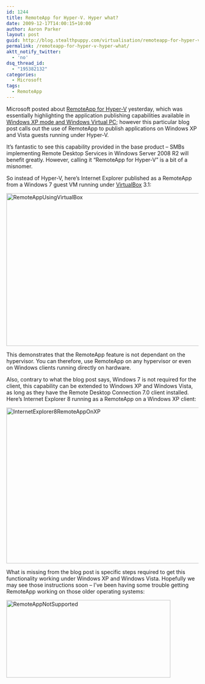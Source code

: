 ```yaml
---
id: 1244
title: RemoteApp for Hyper-V. Hyper what?
date: 2009-12-17T14:00:15+10:00
author: Aaron Parker
layout: post
guid: http://blog.stealthpuppy.com/virtualisation/remoteapp-for-hyper-v-hyper-what
permalink: /remoteapp-for-hyper-v-hyper-what/
aktt_notify_twitter:
  - 'no'
dsq_thread_id:
  - "195382132"
categories:
  - Microsoft
tags:
  - RemoteApp
---
```

Microsoft posted about [RemoteApp for Hyper-V](http://blogs.msdn.com/rds/archive/2009/12/15/remoteapp-for-hyper-v.aspx) yesterday, which was essentially highlighting the application publishing capabilities available in [Windows XP mode and Windows Virtual PC](http://www.microsoft.com/windows/virtual-pc/default.aspx); however this particular blog post calls out the use of RemoteApp to publish applications on Windows XP and Vista guests running under Hyper-V.

It’s fantastic to see this capability provided in the base product – SMBs implementing Remote Desktop Services in Windows Server 2008 R2 will benefit greatly. However, calling it “RemoteApp for Hyper-V” is a bit of a misnomer.

So instead of Hyper-V, here’s Internet Explorer published as a RemoteApp from a Windows 7 guest VM running under [VirtualBox](http://www.virtualbox.org/) 3.1:

[<img style="border-bottom: 0px; border-left: 0px; display: inline; border-top: 0px; border-right: 0px" title="RemoteAppUsingVirtualBox" src="http://stealthpuppy.com/wp-content/uploads/2009/12/RemoteAppUsingVirtualBox_thumb.png" border="0" alt="RemoteAppUsingVirtualBox" width="640" height="400" />](http://stealthpuppy.com/wp-content/uploads/2009/12/RemoteAppUsingVirtualBox.png)

This demonstrates that the RemoteApp feature is not dependant on the hypervisor. You can therefore, use RemoteApp on any hypervisor or even on Windows clients running directly on hardware.

Also, contrary to what the blog post says, Windows 7 is not required for the client, this capability can be extended to Windows XP and Windows Vista, as long as they have the Remote Desktop Connection 7.0 client installed. Here’s Internet Explorer 8 running as a RemoteApp on a Windows XP client:

[<img style="border-bottom: 0px; border-left: 0px; display: inline; border-top: 0px; border-right: 0px" title="InternetExplorer8RemoteAppOnXP" src="http://stealthpuppy.com/wp-content/uploads/2009/12/InternetExplorer8RemoteAppOnXP_thumb.png" border="0" alt="InternetExplorer8RemoteAppOnXP" width="640" height="408" />](http://stealthpuppy.com/wp-content/uploads/2009/12/InternetExplorer8RemoteAppOnXP.png)

What is missing from the blog post is specific steps required to get this functionality working under Windows XP and Windows Vista. Hopefully we may see those instructions soon &#8211; I’ve been having some trouble getting RemoteApp working on those older operating systems:

<img style="border-bottom: 0px; border-left: 0px; display: inline; border-top: 0px; border-right: 0px" title="RemoteAppNotSupported" src="http://stealthpuppy.com/wp-content/uploads/2009/12/RemoteAppNotSupported.png" border="0" alt="RemoteAppNotSupported" width="430" height="203" />